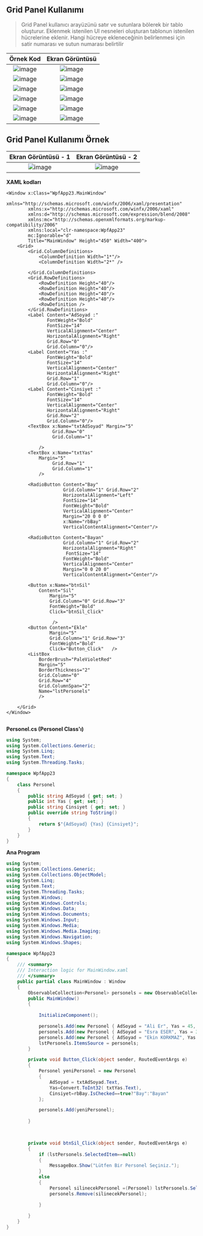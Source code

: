 ## Grid Panel Kullanımı ##

> Grid Panel  kullanıcı arayüzünü satır ve sutunlara bölerek bir tablo oluşturur. Eklenmek istenilen UI nesneleri oluşturan tablonun istenilen hücrelerine eklenir. Hangi hücreye ekleneceğinin belirlenmesi için satir numarası ve sutun numarası belirtilir 

| Örnek Kod | Ekran Görüntüsü|
|:--------:|:----------------------------:|
|![image](https://user-images.githubusercontent.com/28144917/154025536-2b0c8332-4945-43e8-aa93-994228051224.png)|![image](https://user-images.githubusercontent.com/28144917/154025502-74756e1f-37ee-4de4-87ba-77576ebf7ec8.png)|
|![image](https://user-images.githubusercontent.com/28144917/154025708-0e39e53e-e39a-49dc-96a9-9366478fdabb.png)|![image](https://user-images.githubusercontent.com/28144917/154025664-384a6b92-7080-4734-98a8-62b562888fc9.png)|
|![image](https://user-images.githubusercontent.com/28144917/154025832-b33addd4-ea9d-49ed-9767-6d50f614716e.png)|![image](https://user-images.githubusercontent.com/28144917/154025877-2e027109-b2e9-4343-b3b6-ebf3a2340e3d.png)|
|![image](https://user-images.githubusercontent.com/28144917/154026189-2ac39b49-4e8a-4f42-8b79-4f80e3fb28ee.png)|![image](https://user-images.githubusercontent.com/28144917/154026234-f46d61dd-b57f-4df2-8e2c-ed848bcea0e9.png)|
|![image](https://user-images.githubusercontent.com/28144917/154026590-7ecdaed0-7aa4-4494-910b-cddde8d87dca.png)|![image](https://user-images.githubusercontent.com/28144917/154026512-0208b422-8f41-4cda-a3e1-deff2b8eb9f4.png)|
|![image](https://user-images.githubusercontent.com/28144917/154027005-12fd7e71-64d4-4a3b-b46e-58f95dabcef3.png)|![image](https://user-images.githubusercontent.com/28144917/154027025-0c376c84-1ab0-41a9-871d-d16b0bb7f1d3.png)|

## Grid Panel Kullanımı Örnek ##

| Ekran Görüntüsü - 1  | Ekran Görüntüsü - 2  |
|:--------:|:----------------------------:|
|![image](https://user-images.githubusercontent.com/28144917/154053374-a45dbf61-c578-4a46-b456-c2db34b7cbb6.png) | ![image](https://user-images.githubusercontent.com/28144917/154053458-52212080-d5c2-415c-a67b-ed9fab9fbdeb.png)|


**XAML kodları**
```xaml
<Window x:Class="WpfApp23.MainWindow"
        xmlns="http://schemas.microsoft.com/winfx/2006/xaml/presentation"
        xmlns:x="http://schemas.microsoft.com/winfx/2006/xaml"
        xmlns:d="http://schemas.microsoft.com/expression/blend/2008"
        xmlns:mc="http://schemas.openxmlformats.org/markup-compatibility/2006"
        xmlns:local="clr-namespace:WpfApp23"
        mc:Ignorable="d"
        Title="MainWindow" Height="450" Width="400">
    <Grid>
        <Grid.ColumnDefinitions>
            <ColumnDefinition Width="1*"/>
            <ColumnDefinition Width="2*" />
   
        </Grid.ColumnDefinitions>
        <Grid.RowDefinitions>
            <RowDefinition Height="40"/>
            <RowDefinition Height="40"/>
            <RowDefinition Height="40"/>
            <RowDefinition Height="40"/>
            <RowDefinition />
        </Grid.RowDefinitions>
        <Label Content="AdSoyad :"
               FontWeight="Bold"
               FontSize="14"
               VerticalAlignment="Center"
               HorizontalAlignment="Right"
               Grid.Row="0"
               Grid.Column="0"/>
        <Label Content="Yas :"
               FontWeight="Bold"
               FontSize="14"
               VerticalAlignment="Center"
               HorizontalAlignment="Right"
               Grid.Row="1"
               Grid.Column="0"/>
        <Label Content="Cinsiyet :"
               FontWeight="Bold"
               FontSize="14"
               VerticalAlignment="Center"
               HorizontalAlignment="Right"
               Grid.Row="2"
               Grid.Column="0"/>
        <TextBox x:Name="txtAdSoyad" Margin="5"
                 Grid.Row="0"
                 Grid.Column="1"
                
            />
        <TextBox x:Name="txtYas"
            Margin="5"
                 Grid.Row="1"
                 Grid.Column="1"
            />

        <RadioButton Content="Bay" 
                     Grid.Column="1" Grid.Row="2"
                     HorizontalAlignment="Left"
                     FontSize="14"
                     FontWeight="Bold"
                     VerticalAlignment="Center"
                     Margin="20 0 0 0"
                     x:Name="rbBay"
                     VerticalContentAlignment="Center"/>
        
        <RadioButton Content="Bayan" 
                     Grid.Column="1" Grid.Row="2"
                     HorizontalAlignment="Right"
                      FontSize="14"
                     FontWeight="Bold"
                     VerticalAlignment="Center"
                     Margin="0 0 20 0"
                     VerticalContentAlignment="Center"/>

        <Button x:Name="btnSil"
            Content="Sil" 
                Margin="5"
                Grid.Column="0" Grid.Row="3"
                FontWeight="Bold"
                Click="btnSil_Click"
              
                 />
        <Button Content="Ekle" 
                Margin="5"
                Grid.Column="1" Grid.Row="3"
                FontWeight="Bold"
                Click="Button_Click"   />
        <ListBox
            BorderBrush="PaleVioletRed"
            Margin="5"
            BorderThickness="2"
            Grid.Column="0"
            Grid.Row="4"
            Grid.ColumnSpan="2"
            Name="lstPersonels"
            />

    </Grid>
</Window>


```

**Personel.cs (Personel Class'ı)**
```csharp
using System;
using System.Collections.Generic;
using System.Linq;
using System.Text;
using System.Threading.Tasks;

namespace WpfApp23
{
    class Personel
    {
        public string AdSoyad { get; set; }
        public int Yas { get; set; }
        public string Cinsiyet { get; set; }
        public override string ToString()
        {
            return $"{AdSoyad} {Yas} {Cinsiyet}";
        }
    }
}

```

**Ana Program**
```csharp
using System;
using System.Collections.Generic;
using System.Collections.ObjectModel;
using System.Linq;
using System.Text;
using System.Threading.Tasks;
using System.Windows;
using System.Windows.Controls;
using System.Windows.Data;
using System.Windows.Documents;
using System.Windows.Input;
using System.Windows.Media;
using System.Windows.Media.Imaging;
using System.Windows.Navigation;
using System.Windows.Shapes;

namespace WpfApp23
{
    /// <summary>
    /// Interaction logic for MainWindow.xaml
    /// </summary>
    public partial class MainWindow : Window
    {
        ObservableCollection<Personel> personels = new ObservableCollection<Personel>();
        public MainWindow()
        {
            
            InitializeComponent();

            personels.Add(new Personel { AdSoyad = "Ali Er", Yas = 45, Cinsiyet = "Bay" });
            personels.Add(new Personel { AdSoyad = "Esra ESER", Yas = 34, Cinsiyet = "Bayan" });
            personels.Add(new Personel { AdSoyad = "Ekin KORKMAZ", Yas = 21, Cinsiyet = "Bayan" });
            lstPersonels.ItemsSource = personels;
        }

        private void Button_Click(object sender, RoutedEventArgs e)
        {
            Personel yeniPersonel = new Personel
            {
                AdSoyad = txtAdSoyad.Text,
                Yas=Convert.ToInt32( txtYas.Text),
                Cinsiyet=rbBay.IsChecked==true?"Bay":"Bayan"
            };

            personels.Add(yeniPersonel);
             
        }

       

        private void btnSil_Click(object sender, RoutedEventArgs e)
        {
            if (lstPersonels.SelectedItem==null)
            {
                MessageBox.Show("Lütfen Bir Personel Seçiniz.");
            }
            else
            {
                Personel silinecekPersonel =(Personel) lstPersonels.SelectedItem;
                personels.Remove(silinecekPersonel);

            }
         
        }
    }
}

```
